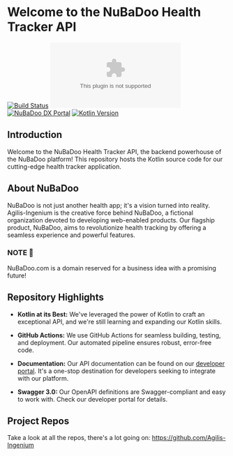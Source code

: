 # Welcome to the NuBaDoo Health Tracker API

[![Build Status](https://img.shields.io/github/workflow/status/Agilis-Ingenium/api.nubadoo.com/Build%20and%20Deploy?style=flat-square)](https://github.com/Agilis-Ingenium/api.nubadoo.com/actions)
[![Coverage](https://img.shields.io/coveralls/github/Agilis-Ingenium/api.nubadoo.com?style=flat-square)]([https://coveralls.io/github/Agilis-Ingenium/api.nubadoo.com](https://developer.nubadoo.com/coverage/index.html))
[![NuBaDoo DX Portal](https://img.shields.io/badge/docs-NuBaDoo%20API-blue?style=flat-square)](http://developer.nubadoo.com)
[![Kotlin Version](https://img.shields.io/badge/kotlin-1.6.0-orange.svg?style=flat-square)](https://kotlinlang.org/)

## Introduction

Welcome to the NuBaDoo Health Tracker API, the backend powerhouse of the NuBaDoo platform! This repository hosts the Kotlin source code for our cutting-edge health tracker application. 

## About NuBaDoo

NuBaDoo is not just another health app; it's a vision turned into reality. Agilis-Ingenium is the creative force behind NuBaDoo, a fictional organization devoted to developing web-enabled products. Our flagship product, NuBaDoo, aims to revolutionize health tracking by offering a seamless experience and powerful features.

### NOTE 📓

NuBaDoo.com is a domain reserved for a business idea with a promising future!

## Repository Highlights

- **Kotlin at its Best:** We've leveraged the power of Kotlin to craft an exceptional API, and we're still learning and expanding our Kotlin skills.

- **GitHub Actions:** We use GitHub Actions for seamless building, testing, and deployment. Our automated pipeline ensures robust, error-free code.

- **Documentation:** Our API documentation can be found on our [developer portal](http://developer.nubadoo.com). It's a one-stop destination for developers seeking to integrate with our platform.

- **Swagger 3.0:** Our OpenAPI definitions are Swagger-compliant and easy to work with. Check our developer portal for details.

## Project Repos

Take a look at all the repos, there's a lot going on: https://github.com/Agilis-Ingenium
